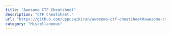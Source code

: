 ```yaml
---
title: "Awesome CTF Cheatsheet"
description: "CTF Cheatsheet."
url: "https://github.com/uppusaikiran/awesome-ctf-cheatsheet#awesome-ctf-cheatsheet-"
category: "Miscellaneous"
---
```


